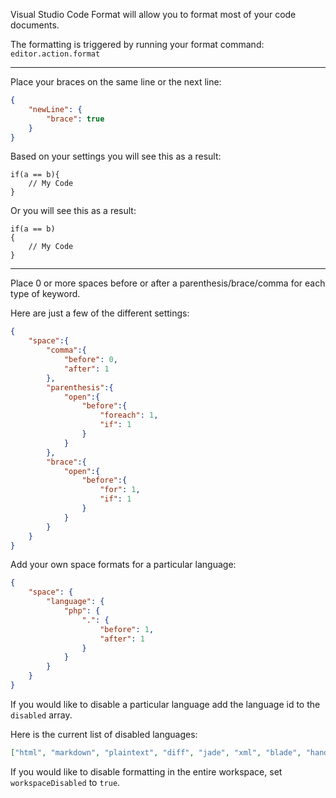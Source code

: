Visual Studio Code Format will allow you to format most of your code documents.

The formatting is triggered by running your format command: `editor.action.format`

<hr>

Place your braces on the same line or the next line:

```json
{
    "newLine": {
        "brace": true
    }
}
```

Based on your settings you will see this as a result:

```
if(a == b){
    // My Code
}
```
Or you will see this as a result:
```
if(a == b)
{
    // My Code
}
```

<hr>

Place 0 or more spaces before or after a parenthesis/brace/comma for each type of keyword.

Here are just a few of the different settings:

```json
{
    "space":{
        "comma":{
            "before": 0,
            "after": 1
        },
        "parenthesis":{
            "open":{
                "before":{
                    "foreach": 1,
                    "if": 1
                }
            }
        },
        "brace":{
            "open":{
                "before":{
                    "for": 1,
                    "if": 1
                }
            }
        }
    }
}
```

Add your own space formats for a particular language:

```json
{
    "space": {
        "language": {
            "php": {
                ".": {
                    "before": 1,
                    "after": 1
                }
            }
        }
    }
}
```

If you would like to disable a particular language add the language id to the `disabled` array.

Here is the current list of disabled languages:

```json
["html", "markdown", "plaintext", "diff", "jade", "xml", "blade", "handlebars", "tpl"]
```

If you would like to disable formatting in the entire workspace, set `workspaceDisabled` to `true`.